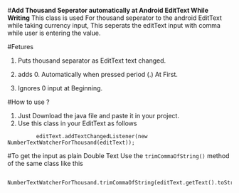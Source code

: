 #**Add Thousand Seperator automatically at Android EditText While Writing**
This class is used For thousand seperator to the android EditText while taking currency input, 
This seperats the editText input with comma while user is entering the value.

#Fetures

 1. Puts thousand separator as EditText text changed.

 2. adds 0. Automatically when pressed period (.) At First.

 3. Ignores 0 input at Beginning.
 
#How to use ?
 1. Just Download the java file and paste it in your project.
 2. Use this class in your EditText as follows
```
         editText.addTextChangedListener(new NumberTextWatcherForThousand(editText));
 ```

#To get the input as plain Double Text
 Use the ```trimCommaOfString()``` method of the same class like this
```
     NumberTextWatcherForThousand.trimCommaOfString(editText.getText().toString())
```
